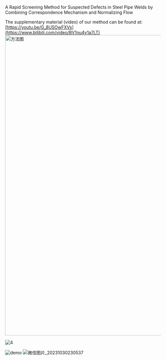 A Rapid Screening Method for Suspected Defects in Steel Pipe Welds by Combining Correspondence Mechanism and Normalizing Flow

The supplementary material (video) of our method can be found at: [https://youtu.be/G_8USOwFXVs](https://www.bilibili.com/video/BV1nu4y1a7LT)
<img width="972" alt="方法图" src="https://github.com/aoihd/RSM/assets/141041853/431bc7ee-4c5d-4f04-85ff-6535eef80999">


![4](https://github.com/meiguiz/SISG-Net/assets/90629126/45422f9a-5495-4f1e-a03e-2c2958ed1b43)

![demo](https://github.com/aoihd/RSM/assets/141041853/3ddeb7cb-8319-4646-b8aa-fa7a6b14b6a7)
![微信图片_20231030230537](https://github.com/aoihd/RSM/assets/141041853/68b73612-ac09-4890-8a04-e9f39414e975)





